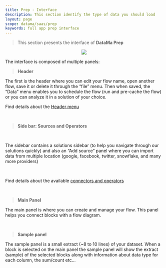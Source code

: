 ```yaml
---
title: Prep - Interface
description: This section identify the type of data you should load
layout: page
scope: datama/saas/prep
keywords: full app prep interface
---
```



> This section presents the interface of **DataMa Prep**

<center><img src="{{site.url}}/{{site.baseurl}}/core_app/new/prep/images/prep_interfaceSchema.png"/></center>


The interface is composed of multiple panels:

> **Header** <br>

The first is the header where you can edit your flow name, open another flow, save it or delete it through the “file” menu. Then when saved, the “Data” menu enables you to schedule the flow (run and pre-cache the flow) or you can analyze it in a solution of your choice.

Find details about the [Header menu]({{site.url}}/{{site.baseurl}}/core_app/new/interface/header/header.html)

<br>

> **Side bar: Sources and Operators** 

<br>

The sidebar contains a solutions sidebar (to help you navigate through our solutions quickly) and also an “Add source” panel where you can import data from multiple location (google, facebook, twitter, snowflake, and many more providers)

<br>

Find details about the available [connectors and operators]({{site.url}}/{{site.baseurl}}/core_app/new/prep/interface/add_source.html)

<br>

> **Main Panel**

The main panel is where you can create and manage your flow. This panel helps you connect blocks with a flow diagram.

<br>

> **Sample panel**

The sample panel is a small extract (~8 to 10 lines) of your dataset. When a block is selected on the main panel the sample panel will show the extract (sample) of the selected blocks along with information about data type for each column, the sum/count etc…

